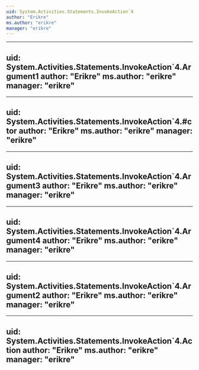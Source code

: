 ```yaml
---
uid: System.Activities.Statements.InvokeAction`4
author: "Erikre"
ms.author: "erikre"
manager: "erikre"
---
```


---
uid: System.Activities.Statements.InvokeAction`4.Argument1
author: "Erikre"
ms.author: "erikre"
manager: "erikre"
---

---
uid: System.Activities.Statements.InvokeAction`4.#ctor
author: "Erikre"
ms.author: "erikre"
manager: "erikre"
---

---
uid: System.Activities.Statements.InvokeAction`4.Argument3
author: "Erikre"
ms.author: "erikre"
manager: "erikre"
---

---
uid: System.Activities.Statements.InvokeAction`4.Argument4
author: "Erikre"
ms.author: "erikre"
manager: "erikre"
---

---
uid: System.Activities.Statements.InvokeAction`4.Argument2
author: "Erikre"
ms.author: "erikre"
manager: "erikre"
---

---
uid: System.Activities.Statements.InvokeAction`4.Action
author: "Erikre"
ms.author: "erikre"
manager: "erikre"
---
